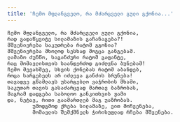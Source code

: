 ```yaml
---
title: 'ჩემო მფლანგველო, რა მძარცველი გული გქონია...'
---
```


    ჩემო მფლანგველო, რა მძარცველი გული გქონია,
    რად გადაწყვიტე სილამაზის გაჩანაგება?!
    მშვენიერება საკუთრება რატომ გგონია?
    მშვენიერება მხოლოდ სესხად მოგცა განგებამ.
    ლამაზო ძუნწო, საგანძური რატომ გაფანტე,
    რაც მომავლისთვის საანდერძოდ გიძღვნა ბუნებამ!
    ჩემო მევახშევ, სხვის ქონებას რატომ აბანდებ,
    როცა სარგებელს არ იძლევა განძის ბრუნება!
    თავადვე გწამლავს უსარგებლო ვაჭრობის შხამი,
    საკუთარ თავის გასაძარცვად მართავ ბაზრობას,
    მაგრამ დადგება საბოლოო განკითხვის ჟამი
    და, ნეტავ, რითი გაამართლებ მაგ უაზრობას.
            უმოდგმოდ ქრება სილამაზე, ვით მოჩვენება,
            მომავლის შემქმნელს ჭირისუფლად რჩება მშვენება.
